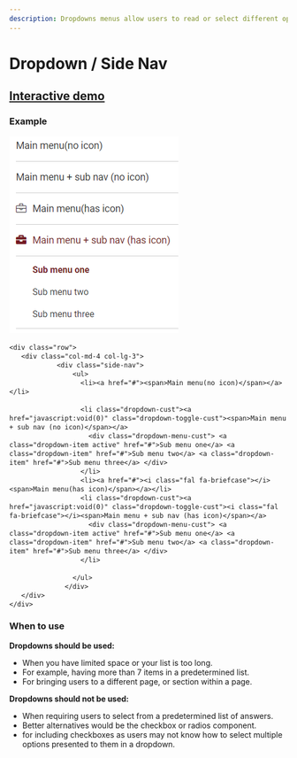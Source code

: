 ```yaml
---
description: Dropdowns menus allow users to read or select different options.
---
```


# Dropdown / Side Nav

## [Interactive demo](http://cloud.crimsonlogic.com/2021/website/jds/v1/components.html#dropdown-wrapper)

### Example

![](../.gitbook/assets/image%20%2861%29.png)

```text
<div class="row">
   <div class="col-md-4 col-lg-3">
            <div class="side-nav">
                <ul>
                  <li><a href="#"><span>Main menu(no icon)</span></a></li>
                 
                  <li class="dropdown-cust"><a href="javascript:void(0)" class="dropdown-toggle-cust"><span>Main menu + sub nav (no icon)</span></a>
                    <div class="dropdown-menu-cust"> <a class="dropdown-item active" href="#">Sub menu one</a> <a class="dropdown-item" href="#">Sub menu two</a> <a class="dropdown-item" href="#">Sub menu three</a> </div>
                  </li>
				  <li><a href="#"><i class="fal fa-briefcase"></i><span>Main menu(has icon)</span></a></li>
                  <li class="dropdown-cust"><a href="javascript:void(0)" class="dropdown-toggle-cust"><i class="fal fa-briefcase"></i><span>Main menu + sub nav (has icon)</span></a>
                    <div class="dropdown-menu-cust"> <a class="dropdown-item active" href="#">Sub menu one</a> <a class="dropdown-item" href="#">Sub menu two</a> <a class="dropdown-item" href="#">Sub menu three</a> </div>
                  </li>
            
                </ul>
              </div>
   </div>
</div>
```

### When to use

**Dropdowns should be used:**

* When you have limited space or your list is too long.
* For example, having more than 7 items in a predetermined list.
* For bringing users to a different page, or section within a page.

**Dropdowns should not be used:**

* When requiring users to select from a predetermined list of answers.
* Better alternatives would be the checkbox or radios component.
* for including checkboxes as users may not know how to select multiple options presented to them in a dropdown.

